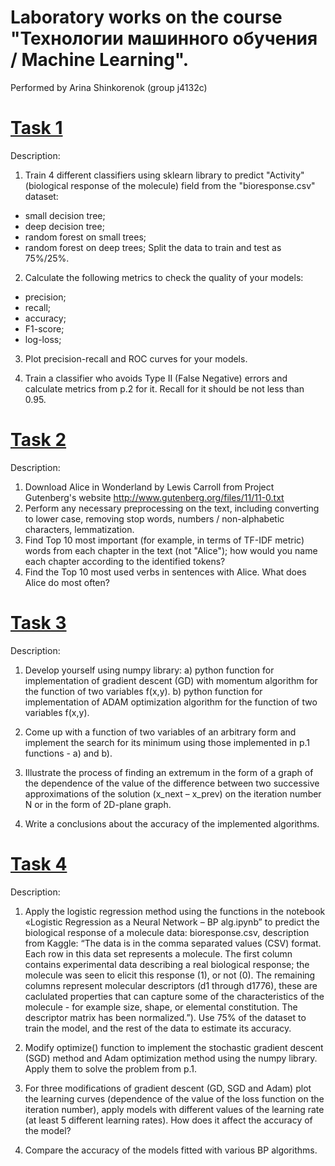 # Laboratory works on the course "Технологии машинного обучения / Machine Learning".

Performed by Arina Shinkorenok (group j4132c)

# [Task 1](https://github.com/ShinkorenokArina/ITMO_study/blob/9ed4cf07712a76edc2d475c1aa2b43ec225ef07d/ML/Task_1_ShinkorenokArina_Group_J4132c.ipynb)

Description:
1. Train 4 different classifiers using sklearn library to predict "Activity" (biological response of the molecule) field from the "bioresponse.csv" dataset:
- small decision tree;
- deep decision tree;
- random forest on small trees;
- random forest on deep trees;
Split the data to train and test as 75%/25%.

2. Calculate the following metrics to check the quality of your models:
- precision;
- recall;
- accuracy;
- F1-score;
- log-loss;

3. Plot precision-recall and ROC curves for your models.

4. Train a classifier who avoids Type II (False Negative) errors and calculate metrics from p.2 for it. Recall for it should be not less than 0.95.

# [Task 2](https://github.com/ShinkorenokArina/ITMO_study/blob/52107da125013bd4e04bb90b4d5af08c14491665/ML/task_2_ShinkorenokArina_Group_J4132c.ipynb)

Description:
1.	Download Alice in Wonderland by Lewis Carroll from Project Gutenberg's website http://www.gutenberg.org/files/11/11-0.txt
2.	Perform any necessary preprocessing on the text, including converting to lower case, removing stop words, numbers / non-alphabetic characters, lemmatization.
3.	Find Top 10 most important (for example, in terms of TF-IDF metric) words from each chapter in the text (not "Alice"); how would you name each chapter according to the identified tokens?
4.	Find the Top 10 most used verbs in sentences with Alice. What does Alice do most often?

# [Task 3](https://github.com/ShinkorenokArina/ITMO_study/blob/b21663b10d2e82b1d904426269236e605544dbeb/ML/task_2(3)(optimisation_methods)_ShinkorenokArina_Group_J4132c.ipynb)

Description:
1. Develop yourself using numpy library:
a) python function for implementation of gradient descent (GD) with momentum algorithm for the function of two variables f(x,y).
b) python function for implementation of ADAM optimization algorithm for the function of two variables f(x,y).

3. Come up with a function of two variables of an arbitrary form and implement the search for its minimum using those implemented in p.1 functions - a) and b).

5. Illustrate the process of finding an extremum in the form of a graph of the dependence of the value of the difference between two successive approximations of the solution (x_next – x_prev) on the iteration number N or in the form of 2D-plane graph.

6. Write a conclusions about the accuracy of the implemented algorithms.


# [Task 4](https://github.com/ShinkorenokArina/ITMO_study/blob/75bdcaf86103619551cf2c73d5009706c543ba8f/ML/task_4_ShinkorenokArina_Group_J4132c.ipynb)

Description:
1.	Apply the logistic regression method using the functions in the notebook «Logistic Regression as a Neural Network – BP alg.ipynb” to predict the biological response of a molecule 
data: bioresponse.csv, 
description from Kaggle: “The data is in the comma separated values (CSV) format. Each row in this data set represents a molecule. The first column contains experimental data describing a real biological response; the molecule was seen to elicit this response (1), or not (0). The remaining columns represent molecular descriptors (d1 through d1776), these are caclulated properties that can capture some of the characteristics of the molecule - for example size, shape, or elemental constitution. The descriptor matrix has been normalized.”). 
Use 75% of the dataset to train the model, and the rest of the data to estimate its accuracy.

2.	Modify optimize() function to implement the stochastic gradient descent (SGD) method and Adam optimization method using the numpy library. Apply them to solve the problem from p.1.

3.	For three modifications of gradient descent (GD, SGD and Adam) plot the learning curves (dependence of the value of the loss function on the iteration number), apply models with different values of the learning rate (at least 5 different learning rates). How does it affect the accuracy of the model? 

4.	Compare the accuracy of the models fitted with various BP algorithms.
